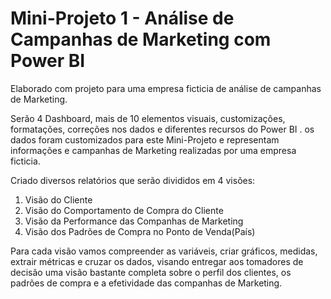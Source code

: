 # Mini-Projeto 1 -  Análise de Campanhas de Marketing com Power BI
Elaborado com projeto para uma empresa ficticia de análise de campanhas de Marketing.

Serão 4 Dashboard, mais de 10 elementos visuais, customizações, formatações, correções nos dados e diferentes recursos do Power BI .
os dados foram customizados para este Mini-Projeto e representam informações e campanhas de Marketing realizadas por uma empresa ficticia.

Criado diversos relatórios que serão divididos em 4 visões:

1. Visão do Cliente
2. Visão do Comportamento de Compra do Cliente
3. Visão da Performance das Companhas de Marketing
4. Visão dos Padrões de Compra no Ponto de Venda(País) 

Para cada visão vamos compreender as variáveis, criar gráficos, medidas, extrair métricas e cruzar os dados, visando entregar aos tomadores de decisão uma visão bastante completa sobre o perfil dos clientes, os padrões de compra e a efetividade das companhas de Marketing.

